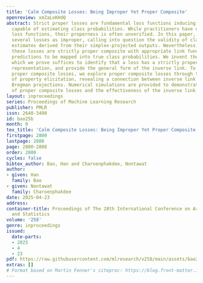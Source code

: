 ```yaml
---
title: 'Calm Composite Losses: Being Improper Yet Proper Composite'
openreview: xmZaLoKHdQ
abstract: Strict proper losses are fundamental loss functions inducing classifiers
  capable of estimating class probabilities. While practitioners have devised many
  loss functions, their properness is often unverified. In this paper, we identify
  several losses as improper, calling into question the validity of class probability
  estimates derived from their simplex-projected outputs. Nevertheless, we show that
  these losses are strictly proper composite with appropriate link functions, allowing
  predictions to be mapped into true class probabilities. We invent the calmness condition,
  which we prove suffices to identify that a loss has a strictly proper composite
  representation, and provide the general form of the inverse link. To further understand
  proper composite losses, we explore proper composite losses through the framework
  of property elicitation, revealing a connection between inverse link functions and
  Bregman projections. Numerical simulations are provided to demonstrate the behavior
  of proper composite losses and the effectiveness of the inverse link function.
layout: inproceedings
series: Proceedings of Machine Learning Research
publisher: PMLR
issn: 2640-3498
id: bao25b
month: 0
tex_title: 'Calm Composite Losses: Being Improper Yet Proper Composite'
firstpage: 2800
lastpage: 2808
page: 2800-2808
order: 2800
cycles: false
bibtex_author: Bao, Han and Charoenphakdee, Nontawat
author:
- given: Han
  family: Bao
- given: Nontawat
  family: Charoenphakdee
date: 2025-04-23
address:
container-title: Proceedings of The 28th International Conference on Artificial Intelligence
  and Statistics
volume: '258'
genre: inproceedings
issued:
  date-parts:
  - 2025
  - 4
  - 23
pdf: https://raw.githubusercontent.com/mlresearch/v258/main/assets/bao25b/bao25b.pdf
extras: []
# Format based on Martin Fenner's citeproc: https://blog.front-matter.io/posts/citeproc-yaml-for-bibliographies/
---
```

